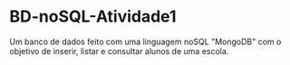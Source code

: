 # BD-noSQL-Atividade1
Um banco de dados feito com uma linguagem noSQL "MongoDB" com o objetivo de inserir, listar e consultar alunos de uma escola.

